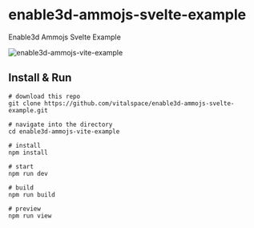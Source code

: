 # enable3d-ammojs-svelte-example
Enable3d Ammojs Svelte Example

![enable3d-ammojs-vite-example](https://github.com/vitalspace/enable3d-ammojs-vite-example/assets/29004070/52a8441b-9da5-4d81-83f3-93ef3d8e061b)

## Install & Run

```console
# download this repo
git clone https://github.com/vitalspace/enable3d-ammojs-svelte-example.git

# navigate into the directory
cd enable3d-ammojs-vite-example

# install
npm install

# start
npm run dev

# build
npm run build

# preview
npm run view
```
